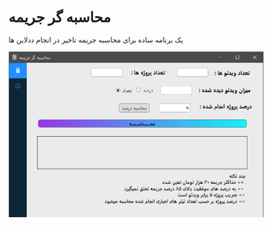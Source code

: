 # محاسبه گر جریمه
 یک برنامه ساده برای محاسبه جریمه تاخیر در انجام ددلاین ها 

![Screengrab](Screengrab.png)
